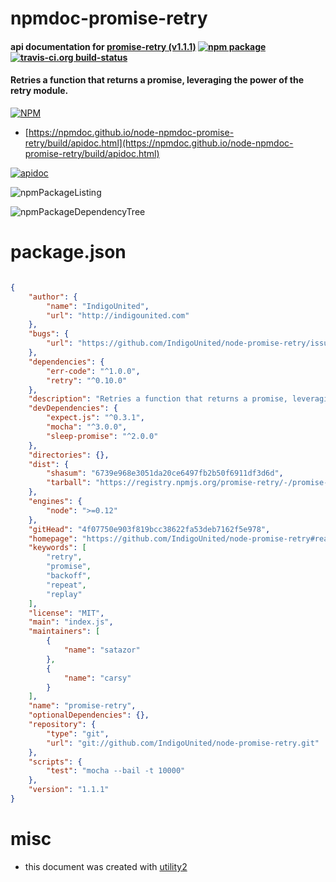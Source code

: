 # npmdoc-promise-retry

#### api documentation for  [promise-retry (v1.1.1)](https://github.com/IndigoUnited/node-promise-retry#readme)  [![npm package](https://img.shields.io/npm/v/npmdoc-promise-retry.svg?style=flat-square)](https://www.npmjs.org/package/npmdoc-promise-retry) [![travis-ci.org build-status](https://api.travis-ci.org/npmdoc/node-npmdoc-promise-retry.svg)](https://travis-ci.org/npmdoc/node-npmdoc-promise-retry)

#### Retries a function that returns a promise, leveraging the power of the retry module.

[![NPM](https://nodei.co/npm/promise-retry.png?downloads=true&downloadRank=true&stars=true)](https://www.npmjs.com/package/promise-retry)

- [https://npmdoc.github.io/node-npmdoc-promise-retry/build/apidoc.html](https://npmdoc.github.io/node-npmdoc-promise-retry/build/apidoc.html)

[![apidoc](https://npmdoc.github.io/node-npmdoc-promise-retry/build/screenCapture.buildCi.browser.%252Ftmp%252Fbuild%252Fapidoc.html.png)](https://npmdoc.github.io/node-npmdoc-promise-retry/build/apidoc.html)

![npmPackageListing](https://npmdoc.github.io/node-npmdoc-promise-retry/build/screenCapture.npmPackageListing.svg)

![npmPackageDependencyTree](https://npmdoc.github.io/node-npmdoc-promise-retry/build/screenCapture.npmPackageDependencyTree.svg)



# package.json

```json

{
    "author": {
        "name": "IndigoUnited",
        "url": "http://indigounited.com"
    },
    "bugs": {
        "url": "https://github.com/IndigoUnited/node-promise-retry/issues/"
    },
    "dependencies": {
        "err-code": "^1.0.0",
        "retry": "^0.10.0"
    },
    "description": "Retries a function that returns a promise, leveraging the power of the retry module.",
    "devDependencies": {
        "expect.js": "^0.3.1",
        "mocha": "^3.0.0",
        "sleep-promise": "^2.0.0"
    },
    "directories": {},
    "dist": {
        "shasum": "6739e968e3051da20ce6497fb2b50f6911df3d6d",
        "tarball": "https://registry.npmjs.org/promise-retry/-/promise-retry-1.1.1.tgz"
    },
    "engines": {
        "node": ">=0.12"
    },
    "gitHead": "4f07750e903f819bcc38622fa53deb7162f5e978",
    "homepage": "https://github.com/IndigoUnited/node-promise-retry#readme",
    "keywords": [
        "retry",
        "promise",
        "backoff",
        "repeat",
        "replay"
    ],
    "license": "MIT",
    "main": "index.js",
    "maintainers": [
        {
            "name": "satazor"
        },
        {
            "name": "carsy"
        }
    ],
    "name": "promise-retry",
    "optionalDependencies": {},
    "repository": {
        "type": "git",
        "url": "git://github.com/IndigoUnited/node-promise-retry.git"
    },
    "scripts": {
        "test": "mocha --bail -t 10000"
    },
    "version": "1.1.1"
}
```



# misc
- this document was created with [utility2](https://github.com/kaizhu256/node-utility2)
